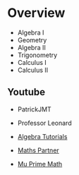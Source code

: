# Overview

- Algebra I
- Geometry
- Algebra II
- Trigonometry
- Calculus I
- Calculus II
 
## Youtube
- PatrickJMT
- Professor Leonard
- [Algebra Tutorials](https://www.youtube.com/playlist?list=PLA5A1D544934F701B)

- [Maths Partner](https://www.youtube.com/@MathPartner/featured)
- [Mu Prime Math](https://www.youtube.com/@MuPrimeMath/featured)